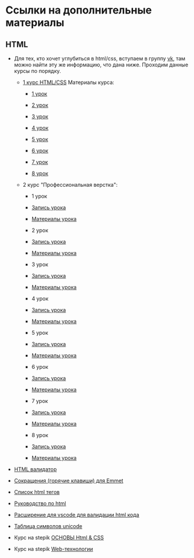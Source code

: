 # Ссылки на дополнительные материалы

## HTML

+ Для тех, кто хочет углубиться в html/css, вступаем в группу
  [vk](https://vk.com/invite/kCwSAj4), там можно найти эту же информацию, что дана ниже.
  Проходим данные курсы по порядку.

    + [1 курс HTML/CSS](https://disk.yandex.ru/d/-lxSgFeJlWMy4Q) Материалы
      курса:
        + [1 урок](https://yadi.sk/d/qmVhxRnz3Pm3zj)

        + [2 урок](https://yadi.sk/d/dLjRrsEX3Pm4HF)

        + [3 урок](https://yadi.sk/d/WrdEUPgx3Pm4MD)

        + [4 урок](https://yadi.sk/d/DWfDS6Az3Pm4TH)

        + [5 урок](https://yadi.sk/d/nri_LB_l3Pm4wL)

        + [6 урок](https://yadi.sk/d/yW5g-fI53Pm4zx)

        + [7 урок](https://yadi.sk/d/ViX5ErsN3Pm56P)

        + [8 урок](https://yadi.sk/d/hLlmfAXs3Pm59t)

    + 2 курс "Профессиональная верстка":

        + 1 урок
        + [Запись урока](https://youtu.be/5Ijqb1wLcvc)
        + [Материалы урока](https://yadi.sk/d/oFHUPCBXaQT5Zg)

        + 2 урок
        + [Запись урока](https://youtu.be/TBw6Ga1e92k)
        + [Материалы урока](https://yadi.sk/d/yVYXKN39k6v8mQ)

        + 3 урок
        + [Запись урока](https://youtu.be/KARjHRoRe_4)
        + [Материалы урока](https://yadi.sk/d/5a_Ua3XNuCxznw)

        + 4 урок
        + [Запись урока](https://youtu.be/Q0H_DpzuPGE)
        + [Материалы урока](https://yadi.sk/d/U1jJ63VxwMR6GQ)

        + 5 урок
        + [Запись урока](https://youtu.be/VDD-4CgY9B4)
        + [Материалы урока](https://yadi.sk/d/UbM1PX9L45RtsA)

        + 6 урок
        + [Запись урока](https://youtu.be/CML0LNJMwE0)
        + [Материалы урока](https://yadi.sk/d/lIkdckQA4T7BHA)

        + 7 урок
        + [Запись урока](https://youtu.be/BhAYL46P3PI)
        + [Материалы урока](https://yadi.sk/d/r_TXrNQ4putCdA)

        + 8 урок
        + [Запись урока](https://youtu.be/kOLM2s20sZY)
        + [Материалы урока](https://yadi.sk/d/rrHm_B4zpGQWZA)

+ [HTML валидатор](https://validator.w3.org/#validate_by_input)

+ [Сокращения (горячие клавиши) для Emmet](https://docs.emmet.io/cheat-sheet/)

+ [Список html тегов](https://html5book.ru/html-tags/)

+ [Руководство по html](https://developer.mozilla.org/ru/docs/Web/HTML)

+ [Расширение для vscode для валидации html кода](https://marketplace.visualstudio.com/items?itemName=Umoxfo.vscode-w3cvalidation)

+ [Таблица символов unicode](http://foxtools.ru/Unicode)

+ Курс на stepik [ОСНОВЫ Html & CSS](https://stepik.org/course/2621/promo)
+ Курс на stepik [Web-технологии](https://stepik.org/course/154/promo)
